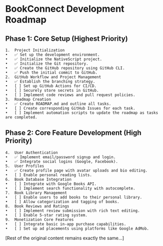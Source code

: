 # BookConnect Development Roadmap

## Phase 1: Core Setup (Highest Priority)

	1.	Project Initialization
	•	✅ Set up the development environment.
	•	✅ Initialize the NativeScript project.
	•	✅ Initialize the Git repository.
	•	✅ Create the GitHub repository using GitHub CLI.
	•	✅ Push the initial commit to GitHub.
	2.	GitHub Workflow and Project Management
	•	✅ Establish the branching strategy.
	•	[ ] Set up GitHub Actions for CI/CD.
	•	[ ] Securely store secrets in GitHub.
	•	[ ] Implement code reviews and pull request policies.
	3.	Roadmap Creation
	•	✅ Create ROADMAP.md and outline all tasks.
	•	[ ] Create corresponding GitHub Issues for each task.
	•	[ ] Implement automation scripts to update the roadmap as tasks are completed.

## Phase 2: Core Feature Development (High Priority)

	4.	User Authentication
	•	✅ Implement email/password signup and login.
	•	✅ Integrate social logins (Google, Facebook).
	5.	User Profiles
	•	✅ Create profile page with avatar uploads and bio editing.
	•	[ ] Enable personal reading lists.
	6.	Book Database Integration
	•	[ ] Integrate with Google Books API.
	•	[ ] Implement search functionality with autocomplete.
	7.	Book Library Management
	•	[ ] Enable users to add books to their personal library.
	•	[ ] Allow categorization and tagging of books.
	8.	Book Reviews and Ratings
	•	[ ] Implement review submission with rich text editing.
	•	[ ] Enable 5-star rating system.
	9.	Monetization Core Features
	•	[ ] Integrate basic in-app purchase capabilities.
	•	[ ] Set up ad placements using platforms like Google AdMob.

[Rest of the original content remains exactly the same...]
